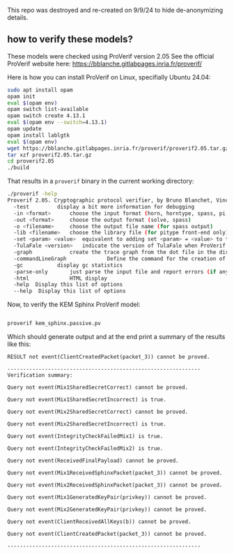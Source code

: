 This repo was destroyed and re-created on 9/9/24 to hide de-anonymizing details.


## how to verify these models?

These models were checked using ProVerif version 2.05
See the official ProVerif website here: https://bblanche.gitlabpages.inria.fr/proverif/

Here is how you can install ProVerif on Linux, specifially Ubuntu 24.04:

```bash
sudo apt install opam
opam init
eval $(opam env)
opam switch list-available
opam switch create 4.13.1
eval $(opam env --switch=4.13.1)
opam update
opam install lablgtk
eval $(opam env)
wget https://bblanche.gitlabpages.inria.fr/proverif/proverif2.05.tar.gz
tar xzf proverif2.05.tar.gz
cd proverif2.05
./build
```

That results in a `proverif` binary in the current working directory:
```bash
./proverif -help
Proverif 2.05. Cryptographic protocol verifier, by Bruno Blanchet, Vincent Cheval, and Marc Sylvestre
  -test 		display a bit more information for debugging
  -in <format> 		choose the input format (horn, horntype, spass, pi, pitype)
  -out <format> 	choose the output format (solve, spass)
  -o <filename> 	choose the output file name (for spass output)
  -lib <filename> 	choose the library file (for pitype front-end only)
  -set <param> <value> 	equivalent to adding set <param> = <value> to the input file
  -TulaFale <version> 	indicate the version of TulaFale when ProVerif is used inside TulaFale
  -graph 			create the trace graph from the dot file in the directory specified
  -commandLineGraph 			Define the command for the creation of the graph trace from the dot file
  -gc 			display gc statistics
  -parse-only 		just parse the input file and report errors (if any)
  -html 			HTML display
  -help  Display this list of options
  --help  Display this list of options
```

Now, to verify the KEM Sphinx ProVerif model:
```bash

proverif kem_sphinx.passive.pv
```

Which should generate output and at the end print a summary of the results
like this:

```
RESULT not event(ClientCreatedPacket(packet_3)) cannot be proved.

--------------------------------------------------------------
Verification summary:

Query not event(Mix1SharedSecretCorrect) cannot be proved.

Query not event(Mix1SharedSecretIncorrect) is true.

Query not event(Mix2SharedSecretCorrect) cannot be proved.

Query not event(Mix2SharedSecretIncorrect) is true.

Query not event(IntegrityCheckFailedMix1) is true.

Query not event(IntegrityCheckFailedMix2) is true.

Query not event(ReceivedFinalPayload) cannot be proved.

Query not event(Mix1ReceivedSphinxPacket(packet_3)) cannot be proved.

Query not event(Mix2ReceivedSphinxPacket(packet_3)) cannot be proved.

Query not event(Mix1GeneratedKeyPair(privkey)) cannot be proved.

Query not event(Mix2GeneratedKeyPair(privkey)) cannot be proved.

Query not event(ClientReceivedAllKeys(b)) cannot be proved.

Query not event(ClientCreatedPacket(packet_3)) cannot be proved.

--------------------------------------------------------------
```

